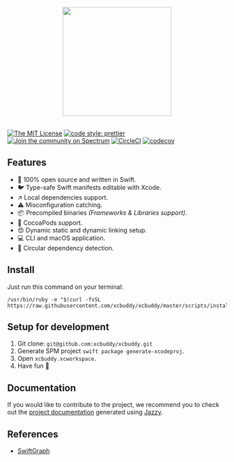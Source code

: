 <p align="center">
  <img src="https://github.com/xcbuddy/xcbuddy/raw/master/assets/logo.png" width="250" align="center"/>
  <br/><br/>
</p>

[![The MIT License](https://img.shields.io/badge/license-MIT-orange.svg?style=flat-square)](http://opensource.org/licenses/MIT)
[![code style: prettier](https://img.shields.io/badge/code_style-prettier-ff69b4.svg?style=flat-square)](https://github.com/prettier/prettier)
[![Join the community on Spectrum](https://withspectrum.github.io/badge/badge.svg)](https://spectrum.chat/xcbuddy)
[![CircleCI](https://circleci.com/gh/xcbuddy/xcbuddy.svg?style=svg)](https://circleci.com/gh/xcbuddy/xcbuddy)
[![codecov](https://codecov.io/gh/xcbuddy/xcbuddy/branch/master/graph/badge.svg)](https://codecov.io/gh/xcbuddy/xcbuddy)

## Features

* 🥘 100% open source and written in Swift.
* 🐦 Type-safe Swift manifests editable with Xcode.
* ↗️ Local dependencies support.
* ⚠️ Misconfiguration catching.
* 📦 Precompiled binaries _(Frameworks & Libraries support)_.
* 🎉 CocoaPods support.
* 😍 Dynamic static and dynamic linking setup.
* 💻 CLI and macOS application.
* 🔄 Circular dependency detection.

## Install

Just run this command on your terminal:

```
/usr/bin/ruby -e "$(curl -fsSL https://raw.githubusercontent.com/xcbuddy/xcbuddy/master/scripts/install)"
```

## Setup for development

1.  Git clone: `git@github.com:xcbuddy/xcbuddy.git`
2.  Generate SPM project `swift package generate-xcodeproj`.
3.  Open `xcbuddy.xcworkspace`.
4.  Have fun 🤖

## Documentation

If you would like to contribute to the project, we recommend you to check out the [project documentation](https://xcbuddy.github.io/xcbuddy/) generated using [Jazzy](https://github.com/realm/jazzy).

## References

* [SwiftGraph](https://github.com/davecom/SwiftGraph)
